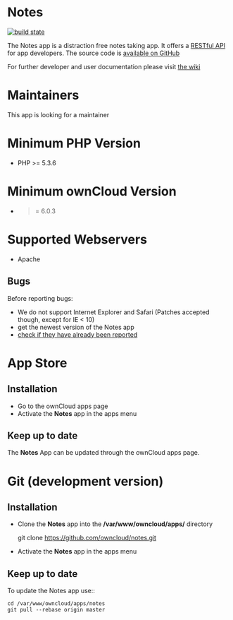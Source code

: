 # Notes

[![build state](https://travis-ci.org/owncloud/notes.png)](https://travis-ci.org/owncloud/notes)

The Notes app is a distraction free notes taking app. It offers a [RESTful API](https://github.com/owncloud/notes/wiki/API-0.2) for app developers. The source code is [available on GitHub](https://github.com/owncloud/notes)

For further developer and user documentation please visit [the wiki](https://github.com/owncloud/notes/wiki)

# Maintainers

This app is looking for a maintainer

# Minimum PHP Version
* PHP >= 5.3.6

# Minimum ownCloud Version
* >= 6.0.3

# Supported Webservers
* Apache



Bugs
----
Before reporting bugs:

* We do not support Internet Explorer and Safari (Patches accepted though, except for IE < 10)
* get the newest version of the Notes app
* [check if they have already been reported](https://github.com/owncloud/notes/issues?state=open)



# App Store

## Installation

- Go to the ownCloud apps page
- Activate the **Notes** app in the apps menu

## Keep up to date

The **Notes** App can be updated through the ownCloud apps page.


# Git (development version)

## Installation

* Clone the **Notes** app into the **/var/www/owncloud/apps/** directory

    git clone https://github.com/owncloud/notes.git

* Activate the **Notes** app in the apps menu


## Keep up to date

To update the Notes app use::

    cd /var/www/owncloud/apps/notes
    git pull --rebase origin master
